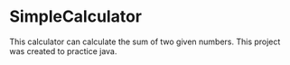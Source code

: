 # SimpleCalculator
This calculator can calculate the sum of two given numbers.
This project was created to practice java.

